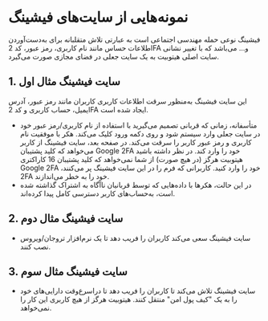 # نمونه‌هایی از سایت‌های فیشینگ

فیشینگ نوعی حمله مهندسی اجتماعی است  به عبارتی تلاش متقلبانه برای به‌دست‌آوردن اطلاعات حساس مانند نام کاربری، رمز عبور، کد 2FA و... می‌باشد که با تغییر نشانی سایت اصلی هیتوبیت به یک سایت جعلی در فضای مجازی صورت می‌گیرد.

## 1.	سایت فیشینگ مثال اول

این سایت فیشینگ به‌منظور سرقت اطلاعات کاربری کاربران مانند رمز عبور، آدرس ایمیل، حساب کاربری و کد 2FA ایجاد شده است.


-	متأسفانه، زمانی که قربانی تصمیم می‌گیرید با استفاده از نام کاربری/رمز عبور خود در سایت جعلی وارد سیستم شود و روی دکمه ورود کلیک می‌کند. هکر با موفقیت نام کاربری و رمز عبور کاربر را سرقت می‌کند.
در صفحه بعد، سایت فیشینگ از کاربر می‌خواهد که کلید پشتیبان Google 2FA خود را وارد کند. در نظر داشته باشید هیتوبیت هرگز (در هیچ صورت) از شما نمی‌خواهد که کلید پشتیبان 16   کاراکتری  Google 2FA  خود را وارد کنید.
کاربرانی که فرم را در این سایت فیشینگ پر می‌کنند، 2FA خود را به خطر می‌اندازند.
-	در این حالت، هکرها با داده‌هایی که توسط قربانیان ناآگاه به اشتراک گذاشته شده است، به‌حساب‌های کاربر دسترسی کامل پیدا کرده‌اند.

## 2.	سایت فیشینگ مثال دوم

-	سایت فیشینگ سعی می‌کند کاربران را فریب دهد تا یک نرم‌افزار تروجان/ویروس نصب کنند.

## 3.	سایت فیشینگ مثال سوم

-	سایت فیشینگ تلاش می‌کند تا کاربران را فریب دهد تا دراسرع‌وقت دارایی‌های خود را به یک "کیف پول امن" منتقل کنند. هیتوبیت هرگز از هیچ کاربری این کار را نمی‌خواهد.







